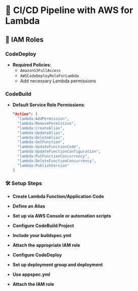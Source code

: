 # 🚀 CI/CD Pipeline with AWS for Lambda

## 🔐 IAM Roles

### CodeDeploy
- **Required Policies**:
  - `AmazonS3FullAccess`
  - `AWSCodeDeployRoleForLambda`
  - Add necessary Lambda permissions

### CodeBuild
- **Default Service Role Permissions**:
  ```json
  "Action": [
    "lambda:AddPermission",
    "lambda:RemovePermission",
    "lambda:CreateAlias",
    "lambda:UpdateAlias",
    "lambda:DeleteAlias",
    "lambda:GetFunction",
    "lambda:UpdateFunctionCode",
    "lambda:UpdateFunctionConfiguration",
    "lambda:PutFunctionConcurrency",
    "lambda:DeleteFunctionConcurrency",
    "lambda:PublishVersion"
  ]
  
### 🛠️ Setup Steps
- **Create Lambda Function/Application Code**

- **Define an Alias**

- **Set up via AWS Console or automation scripts**

- **Configure CodeBuild Project**

- **Include your buildspec.yml**

- **Attach the appropriate IAM role**

- **Configure CodeDeploy**

- **Set up deployment group and deployment**

- **Use appspec.yml**

- **Attach the IAM role**



